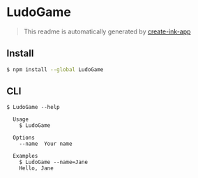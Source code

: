 # LudoGame

> This readme is automatically generated by [create-ink-app](https://github.com/vadimdemedes/create-ink-app)


## Install

```bash
$ npm install --global LudoGame
```


## CLI

```
$ LudoGame --help

  Usage
    $ LudoGame

  Options
    --name  Your name

  Examples
    $ LudoGame --name=Jane
    Hello, Jane
```
